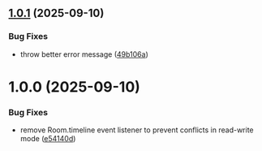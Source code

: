## [1.0.1](https://github.com/ixoworld/ixo-matrix-crdt/compare/v1.0.0...v1.0.1) (2025-09-10)


### Bug Fixes

* throw better error message ([49b106a](https://github.com/ixoworld/ixo-matrix-crdt/commit/49b106a1340f4914bac9e7e20a2c7624a722e6a0))

# 1.0.0 (2025-09-10)


### Bug Fixes

* remove Room.timeline event listener to prevent conflicts in read-write mode ([e54140d](https://github.com/ixoworld/ixo-matrix-crdt/commit/e54140d41504fc880623164c431b018b1f8ef174))
